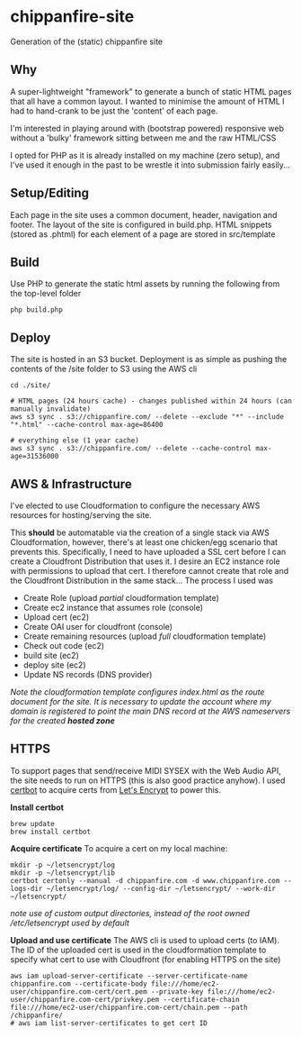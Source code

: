 # chippanfire-site

Generation of the (static) chippanfire site

## Why
A super-lightweight "framework" to generate a bunch of static HTML pages that all have a common layout. I wanted to minimise the amount of HTML I had to hand-crank to be just the 'content' of each page.

I'm interested in playing around with (bootstrap powered) responsive web without a 'bulky' framework sitting between me and the raw HTML/CSS

I opted for PHP as it is already installed on my machine (zero setup), and I've used it enough in the past to be wrestle it into submission fairly easily... 

## Setup/Editing
Each page in the site uses a common document, header, navigation and footer.
The layout of the site is configured in build.php.
HTML snippets (stored as .phtml) for each element of a page are stored in src/template

## Build
Use PHP to generate the static html assets by running the following from the top-level folder

```php build.php```

## Deploy
The site is hosted in an S3 bucket. Deployment is as simple as pushing the contents of the /site folder to S3 using the AWS cli

```
cd ./site/

# HTML pages (24 hours cache) - changes published within 24 hours (can manually invalidate)
aws s3 sync . s3://chippanfire.com/ --delete --exclude "*" --include "*.html" --cache-control max-age=86400

# everything else (1 year cache)
aws s3 sync . s3://chippanfire.com/ --delete --cache-control max-age=31536000
```

## AWS & Infrastructure
I've elected to use Cloudformation to configure the necessary AWS resources for hosting/serving the site.

This **should** be automatable via the creation of a single stack via AWS Cloudformation, however, there's at least one chicken/egg scenario that prevents this.
Specifically, I need to have uploaded a SSL cert before I can create a Cloudfront Distribution that uses it. I desire an EC2 instance role with permissions to upload that
cert. I therefore cannot create that role and the Cloudfront Distribution in the same stack... The process I used was

- Create Role (upload *partial* cloudformation template)
- Create ec2 instance that assumes role (console)
- Upload cert (ec2)
- Create OAI user for cloudfront (console)
- Create remaining resources (upload *full* cloudformation template)
- Check out code (ec2)
- build site (ec2)
- deploy site (ec2)
- Update NS records (DNS provider)

*Note the cloudformation template configures index.html as the route document for the site. It is necessary to update
the account where my domain is registered to point the main DNS record at the AWS nameservers for the created **hosted zone***

## HTTPS
To support pages that send/receive MIDI SYSEX with the Web Audio API, the site needs to run on HTTPS (this is also good practice anyhow). I used [certbot](https://certbot.eff.org/) to acquire certs from [Let's Encrypt](https://letsencrypt.org/) to power this.

**Install certbot**
```
brew update
brew install certbot
```

**Acquire certificate**
To acquire a cert on my local machine:

```
mkdir -p ~/letsencrypt/log
mkdir -p ~/letsencrypt/lib
certbot certonly --manual -d chippanfire.com -d www.chippanfire.com --logs-dir ~/letsencrypt/log/ --config-dir ~/letsencrypt/ --work-dir ~/letsencrypt/
```
_note use of custom output directories, instead of the root owned /etc/letsencrypt used by default_


**Upload and use certificate**
The AWS cli is used to upload certs (to IAM). The ID of the uploaded cert is used in the cloudformation template to specify what cert to use with Cloudfront (for enabling HTTPS on the site)

```
aws iam upload-server-certificate --server-certificate-name chippanfire.com --certificate-body file:///home/ec2-user/chippanfire.com-cert/cert.pem --private-key file:///home/ec2-user/chippanfire.com-cert/privkey.pem --certificate-chain file:///home/ec2-user/chippanfire.com-cert/chain.pem --path /chippanfire/
# aws iam list-server-certificates to get cert ID
```
